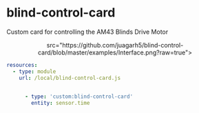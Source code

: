 # blind-control-card
Custom card for controlling the AM43 Blinds Drive Motor


<p align="center">
  src="https://github.com/juagarh5/blind-control-card/blob/master/examples/Interface.png?raw=true">
</p>







```yaml
resources:
  - type: module
    url: /local/blind-control-card.js
    
```

```yaml
      - type: 'custom:blind-control-card'
        entity: sensor.time
    
```
